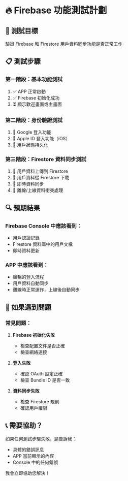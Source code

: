 # 🔥 Firebase 功能測試計劃

## 🎯 測試目標
驗證 Firebase 和 Firestore 用戶資料同步功能是否正常工作

## 📋 測試步驟

### **第一階段：基本功能測試**
1. ✅ APP 正常啟動
2. ✅ Firebase 初始化成功
3. ⏳ 顯示歡迎畫面或主畫面

### **第二階段：身份驗證測試**
1. 🔄 Google 登入功能
2. 🔄 Apple ID 登入功能（iOS）
3. 🔄 用戶狀態持久化

### **第三階段：Firestore 資料同步測試**
1. 🔄 用戶資料上傳到 Firestore
2. 🔄 用戶資料從 Firestore 下載
3. 🔄 即時資料同步
4. 🔄 離線/上線資料衝突處理

## 🔍 預期結果

### Firebase Console 中應該看到：
- 用戶認證記錄
- Firestore 資料庫中的用戶文檔
- 即時資料更新

### APP 中應該看到：
- 順暢的登入流程
- 用戶資料自動同步
- 離線時正常運作，上線後自動同步

## 🚨 如果遇到問題

### 常見問題：
1. **Firebase 初始化失敗**
   - 檢查配置文件是否正確
   - 檢查網絡連接

2. **登入失敗**
   - 確認 OAuth 設定正確
   - 檢查 Bundle ID 是否一致

3. **資料同步失敗**
   - 檢查 Firestore 規則
   - 確認用戶權限

## 📞 需要協助？
如果任何測試步驟失敗，請告訴我：
- 具體的錯誤訊息
- APP 當前顯示的內容
- Console 中的任何錯誤

我會立即協助您解決！